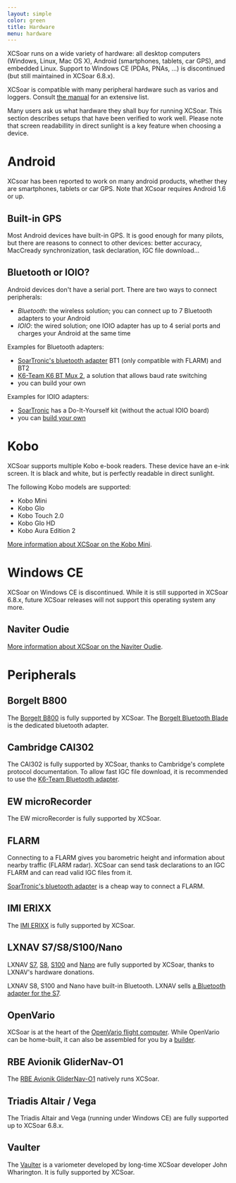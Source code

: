 ```yaml
---
layout: simple
color: green
title: Hardware
menu: hardware
---
```


XCSoar runs on a wide variety of hardware: all desktop computers
(Windows, Linux, Mac OS X), Android (smartphones, tablets, car GPS), and embedded Linux.
Support to Windows CE (PDAs, PNAs, ...) is discontinued (but still maintained in XCSoar 6.8.x). 

XCSoar is compatible with many peripheral hardware such as varios and
loggers. Consult [the manual](/discover/manual.html) for an extensive
list.

Many users ask us what hardware they shall buy for running XCSoar.
This section describes setups that have been verified to work well.
Please note that screen readabillity in direct sunlight is a key feature when choosing a device.

# Android

XCsoar has been reported to work on many android products, whether they are smartphones, tablets or car GPS.
Note that XCsoar requires Android 1.6 or up.

## Built-in GPS
Most Android devices have built-in GPS. It is good enough for many pilots,
but there are reasons to connect to other devices: better accuracy,
MacCready synchronization, task declaration, IGC file download...

## Bluetooth or IOIO?
Android devices don't have a serial port. There are two ways to
connect peripherals:

- *Bluetooth*: the wireless solution; you can connect up to 7
  Bluetooth adapters to your Android
- *IOIO*: the wired solution; one IOIO adapter has up to 4 serial
  ports and charges your Android at the same time

Examples for Bluetooth adapters:

- [SoarTronic's bluetooth adapter](http://www.soartronic.net/products) BT1 (only compatible with FLARM) and BT2
- [K6-Team K6 BT Mux 2](https://www.k6-team.de/K6-Bt-Mux-2-NMEA-Multiplexer-mit-Bluetooth), a solution that allows baud rate switching
- you can build your own

Examples for IOIO adapters:

- [SoarTronic](http://www.soartronic.net/products) has a Do-It-Yourself kit
  (without the actual IOIO board)
- you can [build your own](https://github.com/ytai/ioio/wiki)

# Kobo

XCSoar supports multiple Kobo e-book readers. These device have an e-ink screen.
It is black and white, but is perfectly readable in direct sunlight.

The following Kobo models are supported:

- Kobo Mini
- Kobo Glo
- Kobo Touch 2.0
- Kobo Glo HD
- Kobo Aura Edition 2

[More information about XCSoar on the Kobo Mini](http://max.kellermann.name/projects/xcsoar/kobo.html).

# Windows CE

XCSoar on Windows CE is discontinued. While it is still supported in XCSoar 6.8.x,  future XCSoar releases will not support this operating system any more.

## Naviter Oudie
[More information about XCSoar on the Naviter Oudie](oudie.html).

# Peripherals

## Borgelt B800
The [Borgelt B800](http://www.borgeltinstruments.com/?page_id=48) is fully supported by XCSoar.
The [Borgelt Bluetooth Blade](http://www.borgeltinstruments.com/?page_id=156) is the dedicated bluetooth adapter.

## Cambridge CAI302
The CAI302 is fully supported by XCSoar, thanks to Cambridge's
complete protocol documentation. To allow fast IGC file download, it
is recommended to use the [K6-Team Bluetooth adapter](https://www.k6-team.de/K6-Bt-Mux-2-NMEA-Multiplexer-mit-Bluetooth).

## EW microRecorder
The EW microRecorder is fully supported by XCSoar.

## FLARM
Connecting to a FLARM gives you barometric height and information
about nearby traffic (FLARM radar). XCSoar can send task declarations
to an IGC FLARM and can read valid IGC files from it.

[SoarTronic's bluetooth adapter](http://www.soartronic.net/products) is a
cheap way to connect a FLARM.

## IMI ERIXX
The [IMI ERIXX](http://www.imi-gliding.com/products/erixx-flight-recorder.html) is fully supported by XCSoar.

## LXNAV S7/S8/S100/Nano
LXNAV [S7](https://www.lxnav.nl/v7.html), [S8](https://www.lxnav.nl/s8.html),
[S100](https://www.lxnav.nl/s100.html) and [Nano](http://www.lxnav.com/products/nano.html) are fully
supported by XCSoar, thanks to LXNAV's hardware donations.

LXNAV S8, S100 and Nano have built-in Bluetooth.
LXNAV sells [a Bluetooth adapter for the S7](https://gliding.lxnav.com/products/s7-s8-s80-bluetooth-module/).

## OpenVario
XCSoar is at the heart of the [OpenVario flight computer](https://www.openvario.org/doku.php).
While OpenVario can be home-built, it can also be assembled for you by a [builder](https://www.openvario.org/doku.php?id=builders:top).

## RBE Avionik GliderNav-O1
The [RBE Avionik GliderNav-O1](https://rbe-avionik.de/index.php/produkte/biofeet-erfahrungen) natively runs XCSoar.

## Triadis Altair / Vega
The Triadis Altair and Vega (running under Windows CE) are fully supported up to XCSoar 6.8.x.

## Vaulter
The [Vaulter](https://rbe-avionik.de/index.php/produkte/vaulter) is a variometer
developed by long-time XCSoar developer
John Wharington. It is
fully supported by XCSoar.

